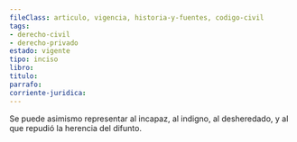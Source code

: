 ```yaml
---
fileClass: articulo, vigencia, historia-y-fuentes, codigo-civil
tags:
- derecho-civil
- derecho-privado
estado: vigente
tipo: inciso
libro:
titulo:
parrafo:
corriente-juridica:
---
```

Se puede asimismo representar al incapaz, al indigno, al desheredado, y al que repudió la herencia del difunto.